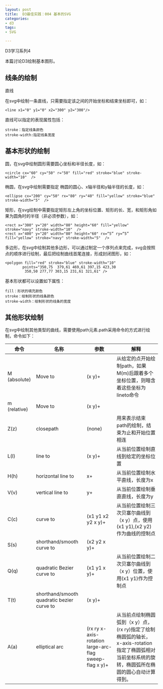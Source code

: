 ```yaml
---
layout: post
title:  D3最佳实践：004 基本的SVG
categories:
- d3
tags:
- SVG

---
```


<script src="/media/js/d3.3.5.3.js" charset="utf-8"></script>
<script type="text/javascript">
var margin = {
			top : 1,
			right : 1,
			bottom : 6,
			left : 1
		}, width = 500 - margin.left - margin.right, height = 100 - margin.top - margin.bottom;
</script>


D3学习系列4

本篇讨论D3绘制基本图形。

## 线条的绘制

直线

在svg中绘制一条直线，只需要指定该之间的开始坐标和结束坐标即可，如：

	<line x1="0" y1="0" x2="300" y2="300"/>

直线可以指定的表现属性包括：
	
	stroke：指定线条颜色
	stroke-width:指定线条宽度

<div id="mySVG1"> </div>

<script type="text/javascript">
var svg = d3.select("#mySVG1").append("svg").attr("width",width+margin.left+margin.right).attr("height",height+margin.top+margin.bottom)
	.append("g").attr("transform","translate("+margin.left+","+margin.top+")");
	
svg.append("line").attr("x1",10).attr("y1",10).attr("x2",40).attr("y2",90).attr("stroke","green").attr("stroke-width",1);
svg.append("line").attr("x1",90).attr("y1",10).attr("x2",40).attr("y2",90).attr("stroke","green").attr("stroke-width",2);
svg.append("line").attr("x1",180).attr("y1",10).attr("x2",40).attr("y2",90).attr("stroke","green").attr("stroke-width",3);
svg.append("line").attr("x1",300).attr("y1",10).attr("x2",40).attr("y2",90).attr("stroke","green").attr("stroke-width",4);
svg.append("line").attr("x1",400).attr("y1",10).attr("x2",40).attr("y2",90).attr("stroke","green").attr("stroke-width",5);

</script>




## 基本形状的绘制

圆，在svg中绘制圆形需要圆心坐标和半径长度，如：
	
	<circle cx="60" cy="50" r="50" fill="red" stroke="blue" stroke-width="10"  />
	
椭圆，在svg中绘制需要指定 椭圆的圆心、x轴半径和y轴半径的长度，如：

	<ellipse cx="200" cy="50" rx="80" ry="40" fill="yellow" stroke="blue" stroke-width="5"  />

矩形，在svg绘制中需要指定矩形左上角的坐标位置、矩形的长、宽，和矩形角如果为圆角时的半径（非必须参数），如：

	<rect x="300" y="20" width="80" height="60" fill="yellow" stroke="navy" stroke-width="10"  />
	<rect x="400" y="20" width="80" height="60" rx=“5” ry=“5” fill="yellow" stroke="navy" stroke-width="5"  />

多边形，在svg中绘制其他多边形，可以通过制定一个序列点来完成，svg会按照点的顺序进行绘制，最后把绘制曲线首尾连接，形成封闭图形，如：

	<polygon fill="red" stroke="blue" stroke-width="10" 
            points="350,75  379,61 469,61 397,15 423,30
             350,50 277,77 303,15 231,61 321,61" />
	
基本形状都可以设置如下属性：

	fill：形状的填充颜色
	stroke：绘制形状的线条颜色
	stroke-width：绘制形状的线条的宽度

<div id="mySVG2"> </div>

<script type="text/javascript">
var svg = d3.select("#mySVG2").append("svg").attr("width",width+margin.left+margin.right).attr("height",height+margin.top+margin.bottom)
	.append("g").attr("transform","translate("+margin.left+","+margin.top+")");
	
svg.append("circle").attr("cx",60).attr("cy",50).attr("r",40).attr("fill","red").attr("stroke","blue").attr("stroke-width",10);

svg.append("ellipse").attr("cx",200).attr("cy",50).attr("rx",80).attr("ry",40).attr("fill","yellow").attr("stroke","green").attr("stroke-width",5);

svg.append("rect").attr("x",300).attr("y",20).attr("width",80).attr("height",60).attr("fill","yellow").attr("stroke","green").attr("stroke-width",10);

svg.append("rect").attr("x",400).attr("y",20).attr("width",80).attr("height",60).attr("rx",5).attr("ry",5).attr("fill","yellow").attr("stroke","green").attr("stroke-width",5);

</script>

<div id="mySVG3"> </div>

<script type="text/javascript">
var svg = d3.select("#mySVG3").append("svg").attr("width",width+margin.left+margin.right).attr("height",height+margin.top+margin.bottom)
	.append("g").attr("transform","translate("+margin.left+","+margin.top+")");
	
svg.append("polygon").attr("points","350,75  379,61 469,61 397,15 423,30 350,50 277,77 303,15 231,61 321,61").attr("fill","red").attr("stroke","blue").attr("stroke-width",10);


</script>

## 其他形状绘制

在svg中绘制其他类型的曲线，需要使用path元素.path采用命令的方式进行绘制，命令如下：

|命令	|名称	|参数	|解释	|
| ------|------|-------|-------|
|M (absolute)	| Move to| (x y)+|	从给定的点开始绘制path，如果M(m)后跟着多个坐标位置，则暗含着这些坐标为lineto命令	|
|m (relative)	| Move to| (x y)+|		|
|Z(z)	| closepath| (none)|用来表示结束path的绘制，结束为止和开始位置相连		|
|L(l)	|line to	|(x y)+	|从当前位置绘制直线到给定的坐标位置		|
|H(h)|horizontal line to|x+|从当前位置绘制水平直线，长度为x	|
|V(v)|vertical line to	|y+|从当前位置绘制垂直直线，长度为y	|
|C(c)|curve to|(x1 y1 x2 y2 x y)+|	从当前位置绘制三次贝塞尔曲线到（x y）点，使用(x1 y1),(x2 y2)作为曲线的控制点|
|S(s)|shorthand/smooth curve to|(x2 y2 x y)+|	|
|Q(q)|quadratic Bezier curve to|(x1 y1 x y)+|	从当前位置绘制二次贝塞尔曲线到（x y）位置，使用(x1 y1)作为控制点|
|T(t)|shorthand/smooth quadratic bezier curve to|(x y)+||
|A(a)|elliptical arc|(rx ry x-axis-rotation large-arc-flag sweep-flag x y)+| 从当前点绘制椭圆弧到（x y）点，(rx ry)指定了绘制椭圆弧的轴长，x-axis-rotation 指定了椭圆弧相对当前坐标系统的旋转，椭圆弧所在椭圆的圆心自动计算得到。|

    

	
	




	






